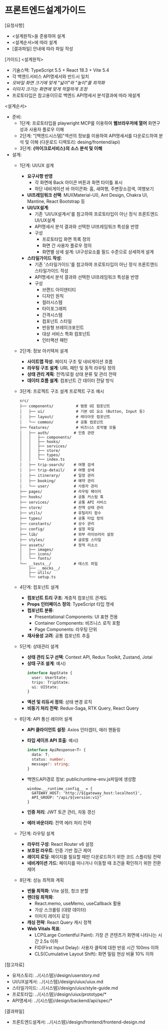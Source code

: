# 프론트엔드설계가이드 

[요청사항]
- <설계원칙>을 준용하여 설계
- <설계순서>에 따라 설계
- [결과파일] 안내에 따라 파일 작성

[가이드]
<설계원칙>
- 기술스택: TypeScript 5.5 + React 18.3 + Vite 5.4
- 각 백엔드서비스 API명세서와 반드시 일치
- *모바일 화면 크기에 맞게 "넓이"와 "높이"를 최적화*
- *이미지 크기는 화면에 맞게 적절하게 조정*
- 프로토타입은 참고용이므로 백엔드 API명세서 분석결과에 따라 재설계

<설계순서>
- 준비:
  - 1단계: 프로토타입을 playwright MCP를 이용하여 **웹브라우저에 열어** 화면구성과 사용자 플로우 이해 
  - 2단계: "[백엔드시스템]"섹션의 정보를 이용하여 API명세서를 다운로드하여 분석 및 이해
    (다운로드 디렉토리: desing/frontend/api)
  - 3단계: **{마이크로서비스}의 소스 분석 및 이해**
- 설계:
  - 1단계: UI/UX 설계
    - **요구사항 반영**  
      - 각 화면에 Back 아이콘 버튼과 화면 타이틀 표시
      - 하단 네비게이션 바 아이콘화: 홈, 새여행, 주변장소검색, 여행보기
    - **UI프레임워크 선택**: MUI(Material-UI), Ant Design, Chakra UI, Mantine, React Bootstrap 등
    - **UI/UX설계**: 
      - 기존 'UI/UX설계서'를 참고하여 프로토타입이 아닌 정식 프론트엔드 UI/UX설계 
      - API명세서 분석 결과와 선택한 UI프레임워크 특성을 반영
      - 구성
        - 프로토타입 화면 목록 정의
        - 화면 간 사용자 플로우 정의 
        - 화면별 상세 설계: UI구성요소를 필드 수준으로 상세하게 설계 
    - **스타일가이드 작성**: 
      - 기존 '스타일가이드'를 참고하여 프로토타입이 아닌 정식 프론트엔드 스타일가이드 작성
      - API명세서 분석 결과와 선택한 UI프레임워크 특성을 반영
      - 구성
        - 브랜드 아이덴티티
        - 디자인 원칙
        - 컬러시스템
        - 타이포그래피
        - 간격시스템
        - 컴포넌트 스타일
        - 반응형 브레이크포인트
        - 대상 서비스 특화 컴포넌트
        - 인터랙션 패턴
  - 2단계: 정보 아키텍처 설계
    - **사이트맵 작성**: 페이지 구조 및 네비게이션 흐름
    - **라우팅 구조 설계**: URL 패턴 및 동적 라우팅 정의
    - **상태 관리 계획**: 전역/로컬 상태 분류 및 관리 전략
    - **데이터 흐름 설계**: 컴포넌트 간 데이터 전달 방식

  - 3단계: 프로젝트 구조 설계
    프로젝트 구조 예시 
    ```
    src/
    ├── components/          # 범용 UI 컴포넌트
    │   ├── ui/              # 기본 UI 요소 (Button, Input 등)
    │   ├── layout/          # 레이아웃 컴포넌트
    │   └── common/          # 공통 컴포넌트
    ├── features/            # 비즈니스 로직별 모듈
    │   ├── auth/           # 인증 관련
    │   │   ├── components/
    │   │   ├── hooks/
    │   │   ├── services/
    │   │   ├── store/
    │   │   ├── types/
    │   │   └── index.ts
    │   ├── trip-search/    # 여행 검색
    │   ├── trip-detail/    # 여행 상세
    │   ├── itinerary/      # 일정 관리
    │   ├── booking/        # 예약 관리
    │   └── user/           # 사용자 관리
    ├── pages/              # 라우팅 페이지
    ├── hooks/              # 공통 커스텀 훅
    ├── services/           # 공통 API 서비스
    ├── store/              # 전역 상태 관리
    ├── utils/              # 유틸리티 함수
    ├── types/              # 공통 타입 정의
    ├── constants/          # 상수 관리
    ├── config/             # 설정 파일
    ├── lib/                # 외부 라이브러리 설정
    ├── styles/             # 글로벌 스타일
    ├── assets/             # 정적 리소스
    │   ├── images/
    │   ├── icons/
    │   └── fonts/
    └── __tests__/          # 테스트 파일
        ├── __mocks__/
        ├── utils/
        └── setup.ts
    ```
  - 4단계: 컴포넌트 설계 
    - **컴포넌트 트리 구조**: 계층적 컴포넌트 관계도
    - **Props 인터페이스 정의**: TypeScript 타입 명세
    - **컴포넌트 분류**:
      - Presentational Components: UI 표현 전용
      - Container Components: 비즈니스 로직 포함
      - Page Components: 라우팅 단위
    - **재사용성 고려**: 공통 컴포넌트 추출
  - 5단계: 상태관리 설계
    - **상태 관리 도구 선택**: Context API, Redux Toolkit, Zustand, Jotai
    - **상태 구조 설계**:
      예시)
      ```typescript
      interface AppState {
        user: UserState;
        trips: TripState;
        ui: UIState;
      }
      ```
    - **액션 및 리듀서 정의**: 상태 변경 로직
    - **비동기 처리 전략**: Redux-Saga, RTK Query, React Query
  - 6단계: API 통신 레이어 설계
    - **API 클라이언트 설정**: Axios 인터셉터, 에러 핸들링
    - **타입 세이프 API 호출**:
      예시)
      ```typescript
      interface ApiResponse<T> {
        data: T;
        status: number;
        message?: string;
      }
      ```
    - 백엔드API경로 정보: public/runtime-env.js파일에 생성함
      ```
      window.__runtime_config__ = { 
        GATEWAY_HOST: 'http://${gateway_host:localhost}', 
        API_GROUP: "/api/${version:v1}"
      }
      ```

    - **인증 처리**: JWT 토큰 관리, 자동 갱신
    - **에러 바운더리**: 전역 에러 처리 전략
  - 7단계: 라우팅 설계 
    - **라우터 구성**: React Router v6 설정
    - **보호된 라우트**: 인증 기반 접근 제어
    - **레이지 로딩**: 페이지를 필요할 때만 다운로드하기 위한 코드 스플리팅 전략
    - **네비게이션 가드**: 페이지를 떠나거나 이동할 때 조건을 확인하기 위한 전환 제어  
  - 8단계: 성능 최적화 계획
    - **번들 최적화**: Vite 설정, 청크 분할
    - **렌더링 최적화**:
      - React.memo, useMemo, useCallback 활용
      - 가상 스크롤링 (대량 데이터)
      - 이미지 레이지 로딩
    - **캐싱 전략**: React Query 캐시 정책
    - **Web Vitals 목표**: 
      - LCP(Large Contentful Paint): 가장 큰 콘텐츠가 화면에 나타나는 시간 2.5s 이하
      - FID(First Input Delay): 사용자 클릭에 대한 반응 시간 100ms 이하
      - CLS(Cumulative Layout Shift): 화면 밀림 현상 비율 10% 이하 
  
[참고자료]
- 유저스토리: ../{시스템}/design/userstory.md
- UI/UX설계서: ../{시스템}/design/uiux/uiux.md
- 스타일가이드: ../{시스템}/design/uiux/style-guide.md
- 프로토타입: ../{시스템}/design/uiux/prototype/*
- API명세서: ../{시스템}/design/backend/api/spec/*

[결과파일]
- 프론트엔드설계서: ../{시스템}/design/frontend/frontend-design.md

